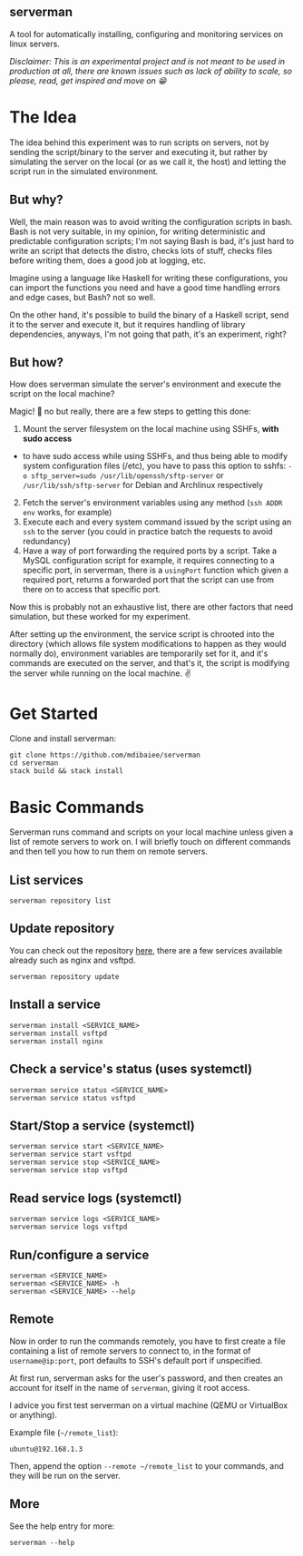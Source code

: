 serverman
---------

A tool for automatically installing, configuring and monitoring services on linux servers.

_Disclaimer: This is an experimental project and is not meant to be used in production at all, there are known issues such as lack of ability to scale, so please, read, get inspired and move on :grin:_

# The Idea
 
The idea behind this experiment was to run scripts on servers, not by sending the script/binary to the server and executing it, but rather by simulating
the server on the local (or as we call it, the host) and letting the script run in the simulated environment.

## But why?

Well, the main reason was to avoid writing the configuration scripts in bash. Bash is not very suitable, in my opinion, for writing deterministic and predictable configuration scripts; I'm not saying Bash is bad, it's just hard to write an script that detects the distro, checks lots of stuff, checks files before writing them, does a good job at logging, etc.

Imagine using a language like Haskell for writing these configurations, you can import the functions you need and have a good time handling errors and edge cases, but Bash? not so well.

On the other hand, it's possible to build the binary of a Haskell script, send it to the server and execute it, but it requires handling of library dependencies, anyways, I'm not going that path, it's an experiment, right?

## But how?

How does serverman simulate the server's environment and execute the script on the local machine?

Magic! :crystal_ball: no but really, there are a few steps to getting this done:

1. Mount the server filesystem on the local machine using SSHFs, **with sudo access**
  * to have sudo access while using SSHFs, and thus being able to modify system configuration files (/etc), you have to pass this option to sshfs: `-o sftp_server=sudo /usr/lib/openssh/sftp-server` or `/usr/lib/ssh/sftp-server` for Debian and Archlinux respectively
2. Fetch the server's environment variables using any method (`ssh ADDR env` works, for example)
3. Execute each and every system command issued by the script using an `ssh` to the server (you could in practice batch the requests to avoid redundancy)
4. Have a way of port forwarding the required ports by a script. Take a MySQL configuration script for example, it requires connecting to a specific port,
in serverman, there is a `usingPort` function which given a required port, returns a forwarded port that the script can use from there on to access that specific port.

Now this is probably not an exhaustive list, there are other factors that need simulation, but these worked for my experiment.

After setting up the environment, the service script is chrooted into the directory (which allows file system modifications to happen as they would normally do), environment variables are temporarily set for it, and it's commands are executed on the server, and that's it, the script is modifying the server while running on the local machine. :v:

# Get Started
Clone and install serverman:

```
git clone https://github.com/mdibaiee/serverman
cd serverman
stack build && stack install
```

# Basic Commands
Serverman runs command and scripts on your local machine unless given a list of remote servers to work on. I will briefly touch on different commands and then tell you how to run them on remote servers.

## List services

```
serverman repository list
```

## Update repository

You can check out the repository [here](https://github.com/mdibaiee/serverman-repository), there are a few services available already such as nginx and vsftpd.
```
serverman repository update
```

## Install a service
```
serverman install <SERVICE_NAME>
serverman install vsftpd
serverman install nginx
```

## Check a service's status (uses systemctl)
```
serverman service status <SERVICE_NAME>
serverman service status vsftpd
```

## Start/Stop a service (systemctl)
```
serverman service start <SERVICE_NAME>
serverman service start vsftpd
serverman service stop <SERVICE_NAME>
serverman service stop vsftpd
```

## Read service logs (systemctl)
```
serverman service logs <SERVICE_NAME>
serverman service logs vsftpd
```

## Run/configure a service

```
serverman <SERVICE_NAME>
serverman <SERVICE_NAME> -h
serverman <SERVICE_NAME> --help
```

## Remote 
Now in order to run the commands remotely, you have to first create a file containing a list of remote servers to connect to, in the format of `username@ip:port`, port defaults to SSH's default port if unspecified.

At first run, serverman asks for the user's password, and then creates an account for itself in the name of `serverman`, giving it root access.

I advice you first test serverman on a virtual machine (QEMU or VirtualBox or anything).

Example file (`~/remote_list`):
```
ubuntu@192.168.1.3
```

Then, append the option `--remote ~/remote_list` to your commands, and they will be run on the server.

## More

See the help entry for more:

```
serverman --help
```
